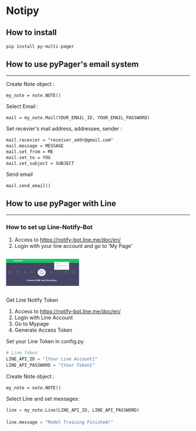 # Notipy

## How to install
~~~
pip install py-multi-pager
~~~

## How to use pyPager's email system
---

Create Note object :

    my_note = note.NOTE()

Select Email :

    mail = my_note.Mail(YOUR_EMAIL_ID, YOUR_EMAIL_PASSWORD)

Set recevier's mail address, addressee, sender :

    mail.recevier = "receiver_addr@gmail.com"
    mail.message = MESSAGE
    mail.set_from = ME
    mail.set_to = YOU
    mail.set_subject = SUBJECT

Send email

    mail.send_email()

## How to use pyPager with Line
---

### How to set up Line-Notify-Bot
1. Access to https://notify-bot.line.me/doc/en/
2. Login with your line account and go to 'My Page'

<img src="./img/line_my_page_edit.png" width="200" height="100" title="line my page">


Get Line Notify Token

1. Access to https://notify-bot.line.me/doc/en/
2. Login with Line Account
3. Go to Mypage
4. Generate Access Token

Set your Line Token in config.py

```python
# Line Token
LINE_API_ID = "{Your Line Account}"
LINE_API_PASSWORD = "{Your Token}"

```

Create Note object :

    my_note = note.NOTE()

Select Line and set messages: 

```python
line = my_note.Line(LINE_API_ID, LINE_API_PASSWORD)

line.message = "Model Training Finished!"
```


